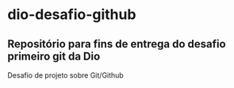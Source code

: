 # dio-desafio-github
## Repositório para fins de entrega do desafio primeiro git da Dio
Desafio de projeto sobre Git/Github
